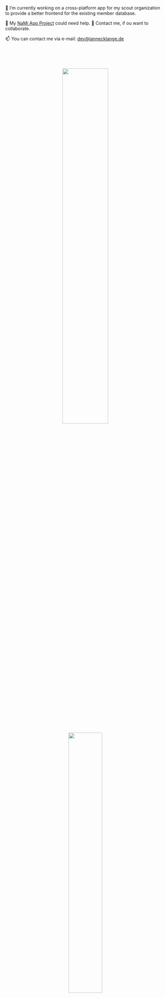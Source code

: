 🔭 I’m currently working on a cross-platform app for my scout organization to provide a better frontend for the existing member database.

🧊 My [NaMi App Project](https://github.com/JanneckLange/dpsg-nami-app) could need help. 👯 Contact me, if ou want to collaborate.

📫 You can contact me via e-mail: [dev@jannecklange.de](mailto:dev@jannecklange.de)

<br><br><br>

<div align="center">
 <a href="https://github.com/anuraghazra/github-readme-stats">
  
   <img  src="https://github-readme-stats.vercel.app/api?username=jannecklange&hide=issues&count_private=true&show_icons=true&theme=react&include_all_commits=true" width="53.5%"/>
   
  <img src="https://github-readme-stats.vercel.app/api/top-langs/?username=jannecklange&layout=compact&langs_count=4&theme=react" width="45.8%"/>
  </a>
</div>
